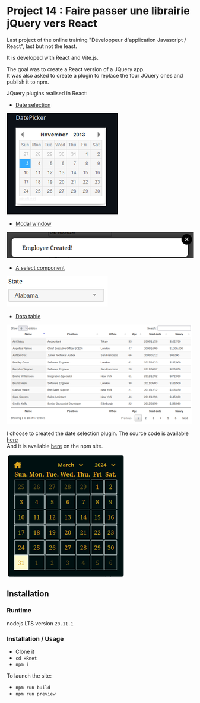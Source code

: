 # Project 14 : Faire passer une librairie jQuery vers React

Last project of the online training "Développeur d'application Javascript / React", last but not the least.

It is developed with React and Vite.js.

The goal was to create a React version of a JQuery app. \
It was also asked to create a plugin to replace the four JQuery ones and publish it to npm.

JQuery plugins realised in React:

- [Date selection](https://github.com/xdan/datetimepicker)

![Date Selection](./readme-assets/datepicker.png)
- [Modal window](https://github.com/kylefox/jquery-modal)

![Modal window](./readme-assets/modal.png)
- [A select component](https://github.com/jquery/jquery-ui/blob/master/ui/widgets/selectmenu.js)

![Select component](./readme-assets/select.png)
- [Data table](https://github.com/DataTables/DataTables)

![Data Table](./readme-assets/datatable.png)

I choose to created the date selection plugin. The source code is available [here](https://github.com/empostigo/em-react-calendar) \
And it is available [here](https://www.npmjs.com/package/em-react-calendar) on the npm site.

![em-react-calendar](./readme-assets/calendar.png)

## Installation

### Runtime

nodejs LTS version `20.11.1`

### Installation / Usage

- Clone it
- `cd HRnet`
- `npm i`

To launch the site:

- `npm run build`
- `npm run preview`
